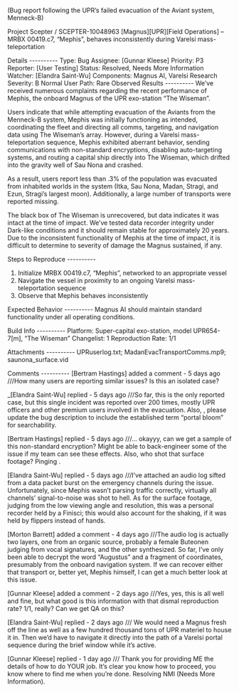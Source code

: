 (Bug report following the UPR’s failed evacuation of the Aviant system, Menneck-B)

Project Scepter / SCEPTER-10048963
[Magnus][UPR][Field Operations] – MRBX 00419.c7, “Mephis”, behaves inconsistently during Varelsi mass-teleportation

Details ----------
Type: Bug Assignee: [Gunnar Kleese]
Priority: P3 Reporter: [User Testing]
Status: Resolved, Needs More Information Watcher: [Elandra Saint-Wu]
Components: Magnus AI, Varelsi Research
Severity: B Normal
User Path: Rare
Observed Results ----------
We’ve received numerous complaints regarding the recent performance of Mephis, the onboard Magnus of the UPR exo-station “The Wiseman”.

Users indicate that while attempting evacuation of the Aviants from the Menneck-B system, Mephis was initially functioning as intended, coordinating the fleet and directing all comms, targeting, and navigation data using The Wiseman’s array. However, during a Varelsi mass-teleportation sequence, Mephis exhibited aberrant behavior, sending communications with non-standard encryptions, disabling auto-targeting systems, and routing a capital ship directly into The Wiseman, which drifted into the gravity well of Sau Nona and crashed.

As a result, users report less than .3% of the population was evacuated from inhabited worlds in the system (Itka, Sau Nona, Madan, Stragi, and Ezun, Stragi’s largest moon). Additionally, a large number of transports were reported missing.

The black box of The Wiseman is unrecovered, but data indicates it was intact at the time of impact. We’ve tested data recorder integrity under Dark-like conditions and it should remain stable for approximately 20 years.
Due to the inconsistent functionality of Mephis at the time of impact, it is difficult to determine to severity of damage the Magnus sustained, if any.

Steps to Reproduce ----------
1. Initialize MRBX 00419.c7, “Mephis”, networked to an appropriate vessel
2. Navigate the vessel in proximity to an ongoing Varelsi mass-teleportation sequence
3. Observe that Mephis behaves inconsistently

Expected Behavior ----------
Magnus AI should maintain standard functionality under all operating conditions.

Build Info ----------
Platform: Super-capital exo-station, model UPR654-7[m], “The Wiseman”
Changelist: 1
Reproduction Rate: 1/1

Attachments ----------
UPRuserlog.txt; MadanEvacTransportComms.mp9; saunona_surface.vid

Comments ----------
[Bertram Hastings] added a comment - 5 days ago
///How many users are reporting similar issues? Is this an isolated case?

_[Elandra Saint-Wu] replied - 5 days ago
///So far, this is the only reported case, but this single incident was reported over 200 times, mostly UPR officers and other premium users involved in the evacuation. Also, , please update the bug description to include the established term “portal bloom” for searchability.

[Bertram Hastings] replied - 5 days ago
///... okayyy, can we get a sample of this non-standard encryption? Might be able to back-engineer some of the issue if my team can see these effects. Also, who shot that surface footage? Pinging .

[Elandra Saint-Wu] replied - 5 days ago
///I’ve attached an audio log sifted from a data packet burst on the emergency channels during the issue. Unfortunately, since Mephis wasn’t parsing traffic correctly, virtually all channels’ signal-to-noise was shot to hell. As for the surface footage, judging from the low viewing angle and resolution, this was a personal recorder held by a Finisci; this would also account for the shaking, if it was held by flippers instead of hands.

[Morton Barrett] added a comment - 4 days ago
///The audio log is actually two layers, one from an organic source, probably a female Buteonen judging from vocal signatures, and the other synthesized. So far, I’ve only been able to decrypt the word “Augustus” and a fragment of coordinates, presumably from the onboard navigation system. If we can recover either that transport or, better yet, Mephis himself, I can get a much better look at this issue.

[Gunnar Kleese] added a comment - 2 days ago
///Yes, yes, this is all well and fine, but what good is this information with that dismal reproduction rate? 1/1, really? Can we get QA on this?

[Elandra Saint-Wu] replied - 2 days ago
/// We would need a Magnus fresh off the line as well as a few hundred thousand tons of UPR materiel to house it in. Then we’d have to navigate it directly into the path of a Varelsi portal sequence during the brief window while it’s active.

[Gunnar Kleese] replied - 1 day ago
/// Thank you for providing ME the details of how to do YOUR job. It’s clear you know how to proceed, you know where to find me when you’re done. Resolving NMI (Needs More Information).